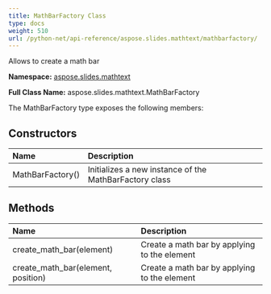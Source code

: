 ```yaml
---
title: MathBarFactory Class
type: docs
weight: 510
url: /python-net/api-reference/aspose.slides.mathtext/mathbarfactory/
---
```


Allows to create a math bar

**Namespace:** [aspose.slides.mathtext](/slides/python-net/api-reference/aspose.slides.mathtext/)

**Full Class Name:** aspose.slides.mathtext.MathBarFactory



The MathBarFactory type exposes the following members:
## **Constructors**
|**Name**|**Description**|
| :- | :- |
|MathBarFactory()|Initializes a new instance of the MathBarFactory class|
## **Methods**
|**Name**|**Description**|
| :- | :- |
|create_math_bar(element)|Create a math bar by applying to the element|
|create_math_bar(element, position)|Create a math bar by applying to the element|

